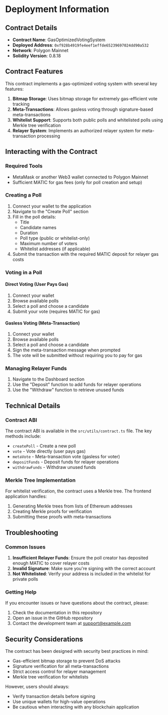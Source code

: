# Deployment Information

## Contract Details

- **Contract Name**: GasOptimizedVotingSystem
- **Deployed Address**: `0xf928b4919fe4eef1effde65239697024dd90a532`
- **Network**: Polygon Mainnet
- **Solidity Version**: 0.8.18

## Contract Features

This contract implements a gas-optimized voting system with several key features:

1. **Bitmap Storage**: Uses bitmap storage for extremely gas-efficient vote tracking
2. **Meta-Transactions**: Allows gasless voting through signature-based meta-transactions
3. **Whitelist Support**: Supports both public polls and whitelisted polls using Merkle tree verification
4. **Relayer System**: Implements an authorized relayer system for meta-transaction processing

## Interacting with the Contract

### Required Tools

- MetaMask or another Web3 wallet connected to Polygon Mainnet
- Sufficient MATIC for gas fees (only for poll creation and setup)

### Creating a Poll

1. Connect your wallet to the application
2. Navigate to the "Create Poll" section
3. Fill in the poll details:
   - Title
   - Candidate names
   - Duration
   - Poll type (public or whitelist-only)
   - Maximum number of voters
   - Whitelist addresses (if applicable)
4. Submit the transaction with the required MATIC deposit for relayer gas costs

### Voting in a Poll

#### Direct Voting (User Pays Gas)

1. Connect your wallet
2. Browse available polls
3. Select a poll and choose a candidate
4. Submit your vote (requires MATIC for gas)

#### Gasless Voting (Meta-Transaction)

1. Connect your wallet
2. Browse available polls
3. Select a poll and choose a candidate
4. Sign the meta-transaction message when prompted
5. The vote will be submitted without requiring you to pay for gas

### Managing Relayer Funds

1. Navigate to the Dashboard section
2. Use the "Deposit" function to add funds for relayer operations
3. Use the "Withdraw" function to retrieve unused funds

## Technical Details

### Contract ABI

The contract ABI is available in the `src/utils/contract.ts` file. The key methods include:

- `createPoll` - Create a new poll
- `vote` - Vote directly (user pays gas)
- `metaVote` - Meta-transaction vote (gasless for voter)
- `depositFunds` - Deposit funds for relayer operations
- `withdrawFunds` - Withdraw unused funds

### Merkle Tree Implementation

For whitelist verification, the contract uses a Merkle tree. The frontend application handles:

1. Generating Merkle trees from lists of Ethereum addresses
2. Creating Merkle proofs for verification
3. Submitting these proofs with meta-transactions

## Troubleshooting

### Common Issues

1. **Insufficient Relayer Funds**: Ensure the poll creator has deposited enough MATIC to cover relayer costs
2. **Invalid Signature**: Make sure you're signing with the correct account
3. **Not Whitelisted**: Verify your address is included in the whitelist for private polls

### Getting Help

If you encounter issues or have questions about the contract, please:

1. Check the documentation in this repository
2. Open an issue in the GitHub repository
3. Contact the development team at support@example.com

## Security Considerations

The contract has been designed with security best practices in mind:

- Gas-efficient bitmap storage to prevent DoS attacks
- Signature verification for all meta-transactions
- Strict access control for relayer management
- Merkle tree verification for whitelists

However, users should always:

- Verify transaction details before signing
- Use unique wallets for high-value operations
- Be cautious when interacting with any blockchain application 